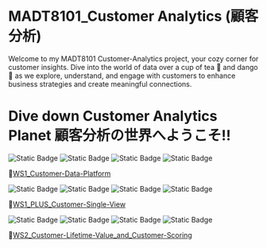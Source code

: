 # MADT8101_Customer Analytics (顧客分析)
Welcome to my MADT8101 Customer-Analytics project, your cozy corner for customer insights. Dive into the world of data over a cup of tea 🍵 and dango 🍡 as we explore, understand, and engage with customers to enhance business strategies and create meaningful connections.
# Dive down Customer Analytics Planet 顧客分析の世界へようこそ‼️
![Static Badge](https://img.shields.io/badge/Concept-33D4FF) ![Static Badge](https://img.shields.io/badge/Canva-33D4FF) ![Static Badge](https://img.shields.io/badge/Presentation-F28800) ![Static Badge](https://img.shields.io/badge/Novice-B60BB8)

🌱[WS1_Customer-Data-Platform](https://github.com/ginga924/MADT8101_Customer-Analytics999/tree/846ad00f40c88d3d3bfe6eca471f7ae899c648df/WS1_Customer-Data-Platform)

![Static Badge](https://img.shields.io/badge/Concept-33D4FF) ![Static Badge](https://img.shields.io/badge/Canva-33D4FF) ![Static Badge](https://img.shields.io/badge/Presentation-F28800) ![Static Badge](https://img.shields.io/badge/Novice-B60BB8)

🌱[WS1_PLUS_Customer-Single-View](https://github.com/ginga924/MADT8101_Customer-Analytics999/tree/ef36c9121eb94705346832051f2a6e2723870286/WS1_PLUS_Customer-Single-View)

![Static Badge](https://img.shields.io/badge/Concept-33D4FF) ![Static Badge](https://img.shields.io/badge/Canva-33D4FF) ![Static Badge](https://img.shields.io/badge/Presentation-F28800) ![Static Badge](https://img.shields.io/badge/Novice-B60BB8)

🌱[WS2_Customer-Lifetime-Value_and_Customer-Scoring](https://github.com/ginga924/MADT8101_Customer-Analytics999/tree/ef36c9121eb94705346832051f2a6e2723870286/WS2_Customer-Lifetime-Value_and_Customer-Scoring)
